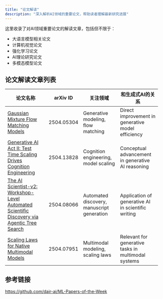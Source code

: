 ```yaml
---
title: "论文解读"
description: "深入解析AI领域的重要论文，帮助读者理解最新研究进展"
---
```


这里收录了对AI领域重要论文的解读文章，包括但不限于：

- 大语言模型相关论文
- 计算机视觉论文
- 强化学习论文
- AI理论研究论文
- 多模态模型论文

## 论文解读文章列表

| 论文名称                                                                 | arXiv ID      | 关注领域                                | 和生成式AI的关系                                    |
|-----------------------------------------------------------------------------|---------------|-------------------------------------------|---------------------------------------------------------------|
| [Gaussian Mixture Flow Matching Models](https://arxiv.org/abs/2504.05304)                                       | 2504.05304    | Generative modeling, flow matching         | Direct improvement in generative model efficiency              |
| [Generative AI Act II: Test Time Scaling Drives Cognition Engineering](https://arxiv.org/abs/2504.13828)        | 2504.13828    | Cognition engineering, model scaling       | Conceptual advancement in generative AI reasoning              |
| [The AI Scientist-v2: Workshop-Level Automated Scientific Discovery via Agentic Tree Search](https://arxiv.org/abs/2504.08066) | 2504.08066    | Automated discovery, manuscript generation | Application of generative AI in scientific writing             |
| [Scaling Laws for Native Multimodal Models](https://arxiv.org/abs/2504.07951)                                   | 2504.07951    | Multimodal modeling, scaling laws          | Relevant for generative tasks in multimodal systems            |

## 参考链接

<https://github.com/dair-ai/ML-Papers-of-the-Week>
